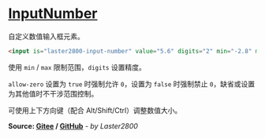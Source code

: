 # [InputNumber](https://greasyfork.org/zh-CN/scripts/432807)

自定义数值输入框元素。

```html
<input is="laster2800-input-number" value="5.6" digits="2" min="-2.8" max="10" allow-zero="false">
```

使用 `min` / `max` 限制范围，`digits` 设置精度。

`allow-zero` 设置为 `true` 时强制允许 `0`，设置为 `false` 时强制禁止 `0`，缺省或设置为其他值时不干涉范围控制。

可使用上下方向键（配合 Alt/Shift/Ctrl）调整数值大小。

**Source: [Gitee](https://gitee.com/liangjiancang/userscript/tree/master/lib/CustomElements/InputNumber) / [GitHub](https://github.com/liangjiancang/userscript/tree/master/lib/CustomElements/InputNumber)** - *by Laster2800*
